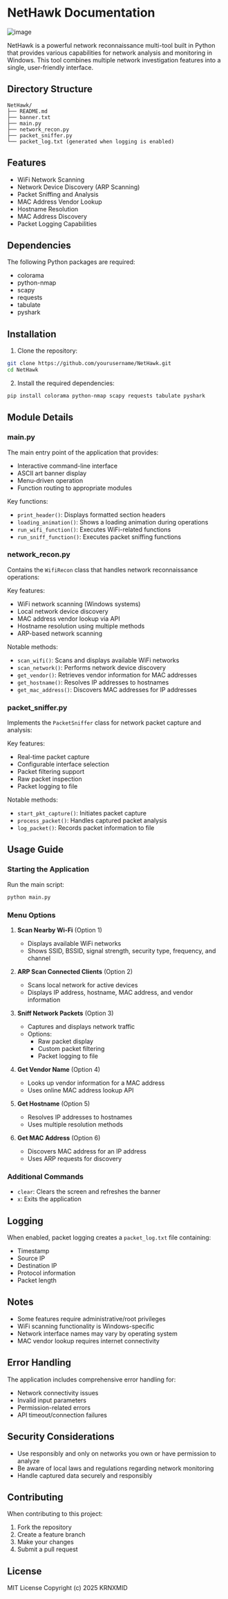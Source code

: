 # NetHawk Documentation

![image](https://github.com/user-attachments/assets/ce17c0e7-b1e7-44e5-9206-961b64585a3a)



NetHawk is a powerful network reconnaissance multi-tool built in Python that provides various capabilities for network analysis and monitoring in Windows. This tool combines multiple network investigation features into a single, user-friendly interface.

## Directory Structure

```
NetHawk/
├── README.md
├── banner.txt
├── main.py
├── network_recon.py
├── packet_sniffer.py
└── packet_log.txt (generated when logging is enabled)
```

## Features

- WiFi Network Scanning
- Network Device Discovery (ARP Scanning)
- Packet Sniffing and Analysis
- MAC Address Vendor Lookup
- Hostname Resolution
- MAC Address Discovery
- Packet Logging Capabilities

## Dependencies

The following Python packages are required:
- colorama
- python-nmap
- scapy
- requests
- tabulate
- pyshark

## Installation

1. Clone the repository:
```bash
git clone https://github.com/yourusername/NetHawk.git
cd NetHawk
```

2. Install the required dependencies:
```bash
pip install colorama python-nmap scapy requests tabulate pyshark
```

## Module Details

### main.py
The main entry point of the application that provides:
- Interactive command-line interface
- ASCII art banner display
- Menu-driven operation
- Function routing to appropriate modules

Key functions:
- `print_header()`: Displays formatted section headers
- `loading_animation()`: Shows a loading animation during operations
- `run_wifi_function()`: Executes WiFi-related functions
- `run_sniff_function()`: Executes packet sniffing functions

### network_recon.py
Contains the `WifiRecon` class that handles network reconnaissance operations:

Key features:
- WiFi network scanning (Windows systems)
- Local network device discovery
- MAC address vendor lookup via API
- Hostname resolution using multiple methods
- ARP-based network scanning

Notable methods:
- `scan_wifi()`: Scans and displays available WiFi networks
- `scan_network()`: Performs network device discovery
- `get_vendor()`: Retrieves vendor information for MAC addresses
- `get_hostname()`: Resolves IP addresses to hostnames
- `get_mac_address()`: Discovers MAC addresses for IP addresses

### packet_sniffer.py
Implements the `PacketSniffer` class for network packet capture and analysis:

Key features:
- Real-time packet capture
- Configurable interface selection
- Packet filtering support
- Raw packet inspection
- Packet logging to file

Notable methods:
- `start_pkt_capture()`: Initiates packet capture
- `process_packet()`: Handles captured packet analysis
- `log_packet()`: Records packet information to file

## Usage Guide

### Starting the Application

Run the main script:
```bash
python main.py
```

### Menu Options

1. **Scan Nearby Wi-Fi** (Option 1)
   - Displays available WiFi networks
   - Shows SSID, BSSID, signal strength, security type, frequency, and channel

2. **ARP Scan Connected Clients** (Option 2)
   - Scans local network for active devices
   - Displays IP address, hostname, MAC address, and vendor information

3. **Sniff Network Packets** (Option 3)
   - Captures and displays network traffic
   - Options:
     - Raw packet display
     - Custom packet filtering
     - Packet logging to file

4. **Get Vendor Name** (Option 4)
   - Looks up vendor information for a MAC address
   - Uses online MAC address lookup API

5. **Get Hostname** (Option 5)
   - Resolves IP addresses to hostnames
   - Uses multiple resolution methods

6. **Get MAC Address** (Option 6)
   - Discovers MAC address for an IP address
   - Uses ARP requests for discovery

### Additional Commands

- `clear`: Clears the screen and refreshes the banner
- `x`: Exits the application

## Logging

When enabled, packet logging creates a `packet_log.txt` file containing:
- Timestamp
- Source IP
- Destination IP
- Protocol information
- Packet length

## Notes

- Some features require administrative/root privileges
- WiFi scanning functionality is Windows-specific
- Network interface names may vary by operating system
- MAC vendor lookup requires internet connectivity

## Error Handling

The application includes comprehensive error handling for:
- Network connectivity issues
- Invalid input parameters
- Permission-related errors
- API timeout/connection failures

## Security Considerations

- Use responsibly and only on networks you own or have permission to analyze
- Be aware of local laws and regulations regarding network monitoring
- Handle captured data securely and responsibly

## Contributing

When contributing to this project:
1. Fork the repository
2. Create a feature branch
3. Make your changes
4. Submit a pull request

## License

MIT License
Copyright (c) 2025 KRNXMID
